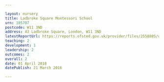 ```yaml
---

layout: nursery
title: Ladbroke Square Montessori School
urn: 105707
postcode: W11 3ND
address: 43 Ladbroke Square, London, W11 3ND
latestReportUrl: https://reports.ofsted.gov.uk/provider/files/2558805/urn/105707.pdf
teaching: 2
development: 1
leadership: 2
outcomes: 2
overall: 2
date: 01 April 2018 
datePublish: 21 March 2016

---
```

